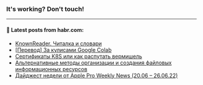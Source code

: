 ### It's working? Don't touch!

---
<!--
#### 🛠️ Technical stack:

![C++](https://img.shields.io/badge/C++-informational?logo=c%2B%2B&style=flat&logoColor=white&color=9C033A)
![Java](https://img.shields.io/badge/Java-informational?logo=java&style=flat&logoColor=white&color=007396)
![Kotlin](https://img.shields.io/badge/Kotlin-informational?logo=Kotlin&style=flat&logoColor=white&color=0095D5)
![JS](https://img.shields.io/badge/JS-informational?logo=javaScript&style=flat&logoColor=black&color=F7Df1E) <br>
![HTML5](https://img.shields.io/badge/HTML5-informational?logo=html5&style=flat&logoColor=white&color=E34F26)
![CSS3](https://img.shields.io/badge/CSS3-informational?logo=css3&style=flat&logoColor=white&color=157286)
![Sass](https://img.shields.io/badge/Saas-informational?logo=sass&style=flat&logoColor=white&color=hotpink)
![PHP](https://img.shields.io/badge/PHP-informational?logo=php&style=flat&logoColor=white&color=777BB4) <br>
![WebPAck](https://img.shields.io/badge/WebPack-informational?logo=webPack&style=flat&logoColor=white&color=FF6F00)
![Bootstrap](https://img.shields.io/badge/Bootstrap-informational?logo=Bootstrap&style=flat&logoColor=white&color=7952B3)
![MySQL](https://img.shields.io/badge/MySQL-informational?logo=MySQL&style=flat&logoColor=white&color=00f) <br>
![NodeJS](https://img.shields.io/badge/NodeJS-informational?logo=node.js&style=flat&logoColor=white&color=43853D)
![Spring](https://img.shields.io/badge/Spring-informational?logo=Spring&style=flat&logoColor=white&color=0A9EDC)
![Angular](https://img.shields.io/badge/Vue-informational?logo=vue.js&style=flat&logoColor=white&color=red)
![Git](https://img.shields.io/badge/Git-informational?logo=git&style=flat&logoColor=white&color=darkorange)

___
-->

#### 💬 Latest posts from habr.com:

<!-- BLOG-POST-LIST:START -->
- [KnownReader. Читалка и словари](https://habr.com/ru/post/673714/?utm_source=habrahabr&utm_medium=rss&utm_campaign=673714)
- [[Перевод] За кулисами Google Colab](https://habr.com/ru/post/673572/?utm_source=habrahabr&utm_medium=rss&utm_campaign=673572)
- [Сертификаты K8S или как распутать вермишель](https://habr.com/ru/post/673730/?utm_source=habrahabr&utm_medium=rss&utm_campaign=673730)
- [Альтернативные методы организации и создания файловых информационных ресурсов](https://habr.com/ru/post/673720/?utm_source=habrahabr&utm_medium=rss&utm_campaign=673720)
- [Дайджест недели от Apple Pro Weekly News &lpar;20.06 – 26.06.22&rpar;](https://habr.com/ru/post/673528/?utm_source=habrahabr&utm_medium=rss&utm_campaign=673528)
<!-- BLOG-POST-LIST:END -->

